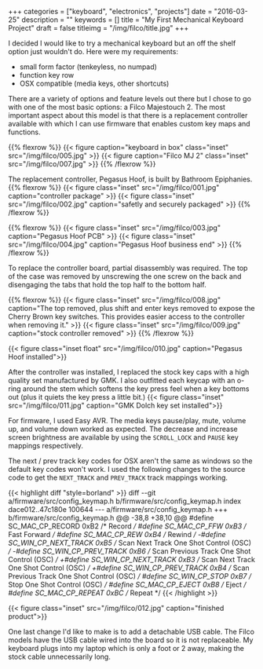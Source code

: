 +++
categories = ["keyboard", "electronics", "projects"]
date = "2016-03-25"
description = ""
keywords = []
title = "My First Mechanical Keyboard Project"
draft = false
titleimg = "/img/filco/title.jpg"
+++

I decided I would like to try a mechanical keyboard but an off the shelf option just wouldn't do. Here were my requirements:

- small form factor (tenkeyless, no numpad)
- function key row
- OSX compatible (media keys, other shortcuts)

There are a variety of options and feature levels out there but I chose to go with one of the most basic options: a Filco Majestouch 2. The most important aspect about this model is that there is a replacement controller available with which I can use firmware that enables custom key maps and functions.

{{% flexrow %}}
{{< figure caption="keyboard in box" class="inset" src="/img/filco/005.jpg" >}}
{{< figure caption="Filco MJ 2" class="inset" src="/img/filco/007.jpg"  >}}
{{% /flexrow %}}

The replacement controller, Pegasus Hoof, is built by Bathroom Epiphanies.
{{% flexrow %}}
{{< figure class="inset" src="/img/filco/001.jpg" caption="controller package" >}}
{{< figure class="inset" src="/img/filco/002.jpg" caption="safetly and securely packaged" >}}
{{% /flexrow %}}

{{% flexrow %}}
{{< figure class="inset" src="/img/filco/003.jpg" caption="Pegasus Hoof PCB" >}}
{{< figure class="inset" src="/img/filco/004.jpg" caption="Pegasus Hoof business end" >}}
{{% /flexrow %}}

To replace the controller board, partial disassembly was required. The top of the case was removed by unscrewing the one screw on the back and disengaging the tabs that hold the top half to the bottom half.

{{% flexrow %}}
{{< figure class="inset" src="/img/filco/008.jpg" caption="The top removed, plus shift and enter keys removed to expose the Cherry Brown key switches. This provides easier access to the controller when removing it." >}}
{{< figure class="inset" src="/img/filco/009.jpg" caption="stock controller removed" >}}
{{% /flexrow %}}

{{< figure class="inset float" src="/img/filco/010.jpg" caption="Pegasus Hoof installed">}}

After the controller was installed, I replaced the stock key caps with a high quality set manufactured by GMK. I also outfitted each keycap with an o-ring around the stem which softens the key press feel when a key bottoms out (plus it quiets the key press a little bit.)
{{< figure class="inset" src="/img/filco/011.jpg" caption="GMK Dolch key set installed">}}

For firmware, I used Easy AVR. The media keys pause/play, mute, volume up, and volume down worked as expected. The decrease and increase screen brightness are available by using the `SCROLL_LOCK` and `PAUSE` key mappings respectively.

The next / prev track key codes for OSX aren't the same as windows so the default key codes won't work. I used the following changes to the source code to get the `NEXT_TRACK` and `PREV_TRACK` track mappings working.

{{< highlight diff "style=borland" >}}
diff --git a/firmware/src/config_keymap.h b/firmware/src/config_keymap.h
index dace012..47c180e 100644
--- a/firmware/src/config_keymap.h
+++ b/firmware/src/config_keymap.h
@@ -38,8 +38,10 @@
 #define SC_MAC_CP_RECORD 0xB2      /* Record */
 #define SC_MAC_CP_FFW 0xB3         /* Fast Forward */
 #define SC_MAC_CP_REW 0xB4         /* Rewind */
-#define SC_WIN_CP_NEXT_TRACK 0xB5  /* Scan Next Track One Shot Control (OSC) */
-#define SC_WIN_CP_PREV_TRACK 0xB6  /* Scan Previous Track One Shot Control (OSC) */
+#define SC_WIN_CP_NEXT_TRACK 0xB3 /* Scan Next Track One Shot Control (OSC) */
+#define SC_WIN_CP_PREV_TRACK 0xB4 /* Scan Previous Track One Shot Control (OSC) */
 #define SC_WIN_CP_STOP 0xB7            /* Stop One Shot Control (OSC) */
 #define SC_MAC_CP_EJECT 0xB8       /* Eject */
 #define SC_MAC_CP_REPEAT 0xBC      /* Repeat */
{{< /highlight >}}

{{< figure class="inset" src="/img/filco/012.jpg" caption="finished product">}}

One last change I'd like to make is to add a detachable USB cable. The Filco models have the USB cable wired into the board so it is not replaceable. My keyboard plugs into my laptop which is only a foot or 2 away, making the stock cable unnecessarily long.
